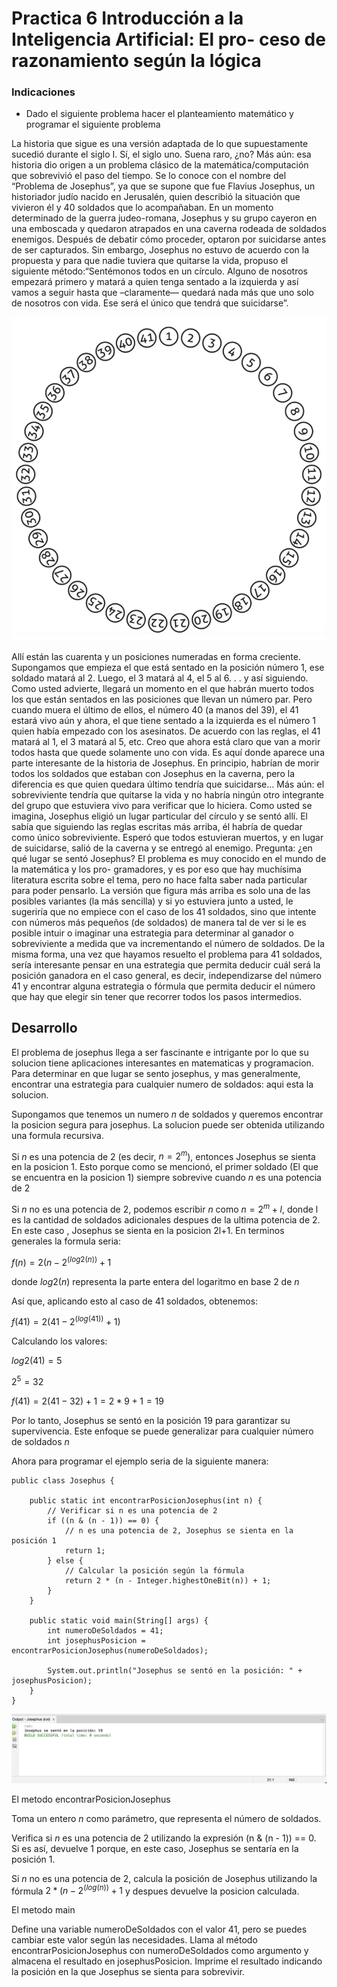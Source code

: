 # Practica 6 Introducción a la Inteligencia Artificial: El pro- ceso de razonamiento según la lógica

### Indicaciones

* Dado el siguiente problema hacer el planteamiento matemático y programar el siguiente problema

La historia que sigue es una versión adaptada de lo que supuestamente sucedió durante el siglo I. Sí, el siglo uno. Suena raro, ¿no? Más aún: esa historia dio origen a un problema clásico de la matemática/computación que sobrevivió el paso del tiempo. Se lo conoce con el nombre del “Problema de Josephus”, ya que se supone que fue Flavius Josephus, un historiador judío nacido en Jerusalén, quien describió la situación que vivieron él y 40 soldados que lo acompañaban. En un momento determinado de la guerra judeo-romana, Josephus y su grupo cayeron en una emboscada y quedaron atrapados en una caverna rodeada de soldados enemigos. Después de debatir cómo proceder, optaron por suicidarse antes de ser capturados. Sin embargo, Josephus no estuvo de acuerdo con la propuesta y para que nadie tuviera que quitarse la vida, propuso el siguiente método:“Sentémonos todos en un círculo. Alguno de nosotros empezará primero y matará a quien tenga sentado a la izquierda y así vamos a seguir hasta que –claramente— quedará nada más que uno solo de nosotros con vida. Ese será el único que tendrá que suicidarse”.

![posiciones](posiciones.png)

Allí están las cuarenta y un posiciones numeradas en forma creciente. Supongamos que empieza el que está sentado en la posición número 1, ese soldado matará al 2. Luego, el 3 matará al 4, el 5 al 6. . . y así siguiendo. Como usted advierte, llegará un momento en el que habrán muerto todos los que están sentados en las posiciones que llevan un número par. Pero cuando muera el último de ellos, el número 40 (a manos del 39), el 41 estará vivo aún y ahora, el que tiene sentado a la izquierda es el número 1 quien había empezado con los asesinatos. De acuerdo con las reglas, el 41 matará al 1, el 3 matará al 5, etc. Creo que ahora está claro que van a morir todos hasta que quede solamente uno con vida.
Es aquí donde aparece una parte interesante de la historia de Josephus. En principio, habrían de morir todos los soldados que estaban con Josephus en la caverna, pero la diferencia es que quien quedara último tendría que suicidarse... Más aún: el sobreviviente tendría que quitarse la vida y no habría ningún otro integrante del grupo que estuviera vivo para verificar que lo hiciera.
Como usted se imagina, Josephus eligió un lugar particular del círculo y se sentó allí. El sabía que siguiendo las reglas escritas más arriba, él habría de quedar como único sobreviviente. Esperó que todos estuvieran muertos, y en lugar de suicidarse, salió de la caverna y se entregó al enemigo.
Pregunta: ¿en qué lugar se sentó Josephus?
El problema es muy conocido en el mundo de la matemática y los pro- gramadores, y es por eso que hay muchísima literatura escrita sobre el tema, pero no hace falta saber nada particular para poder pensarlo. La versión que figura más arriba es solo una de las posibles variantes (la más sencilla) y si yo estuviera junto a usted, le sugeriría que no empiece con el caso de los 41 soldados, sino que intente con números más pequeños (de soldados) de manera tal de ver si le es posible intuir o imaginar una estrategia para determinar al ganador o sobreviviente a medida que va incrementando el número de soldados.
De la misma forma, una vez que hayamos resuelto el problema para 41 soldados, sería interesante pensar en una estrategia que permita deducir cuál será la posición ganadora en el caso general, es decir, independizarse del número 41 y encontrar alguna estrategia o fórmula que permita deducir el número que hay que elegir sin tener que recorrer todos los pasos intermedios.


## Desarrollo

El problema de josephus llega a ser fascinante e intrigante por lo que su solucion tiene aplicaciones interesantes en matematicas y programacion. Para determinar en que lugar se sento josephus, y mas generalmente, encontrar una estrategia para cualquier numero de soldados: aqui esta la solucion.

Supongamos que tenemos un numero $n$ de soldados y queremos encontrar la posicion segura para josephus. La solucion puede ser obtenida utilizando una formula recursiva.

Si $n$ es una potencia de 2 (es decir, $n=2^m$), entonces Josephus se sienta en la posicion 1. Esto porque como se mencionó, el primer soldado (El que se encuentra en la posicion 1) siempre sobrevive cuando $n$ es una potencia de 2

Si $n$ no es una potencia de 2, podemos escribir $n$ como $n=2^m+l$, donde l es la cantidad de soldados adicionales despues de la ultima potencia de 2. En este caso , Josephus se sienta en la posicion 2l+1. En terminos generales la formula seria:

 $f(n)=2 (n-2^(log2(n))+1$

donde $log2(n)$ representa la parte entera del logaritmo en base 2 de $n$

Así que, aplicando esto al caso de 41 soldados, obtenemos:

$f(41) = 2 (41-2^(log(41))+1)$

Calculando los valores: 

$log2(41) = 5$

$2^5 =32$

$f(41)=2(41-32)+1=2*9+1=19$

Por lo tanto, Josephus se sentó en la posición 19 para garantizar su supervivencia. Este enfoque se puede generalizar para cualquier número de soldados $n$

Ahora para programar el ejemplo seria de la siguiente manera:

```
public class Josephus {
    
    public static int encontrarPosicionJosephus(int n) {
        // Verificar si n es una potencia de 2
        if ((n & (n - 1)) == 0) {
            // n es una potencia de 2, Josephus se sienta en la posición 1
            return 1;
        } else {
            // Calcular la posición según la fórmula
            return 2 * (n - Integer.highestOneBit(n)) + 1;
        }
    }

    public static void main(String[] args) {
        int numeroDeSoldados = 41;
        int josephusPosicion = encontrarPosicionJosephus(numeroDeSoldados);
        
        System.out.println("Josephus se sentó en la posición: " + josephusPosicion);
    }
}

```
![Resultado del codigo](resultcodigo.png)

El metodo encontrarPosicionJosephus

Toma un entero $n$ como parámetro, que representa el número de soldados.

Verifica si $n$ es una potencia de 2 utilizando la expresión (n & (n - 1)) == 0. Si es así, devuelve 1 porque, en este caso, Josephus se sentaría en la posición 1. 

Si $n$ no es una potencia de 2, calcula la posición de Josephus utilizando la fórmula $2*(n-2^(log(n))+1$ y despues devuelve la posicion calculada.

El metodo main 

Define una variable numeroDeSoldados con el valor 41, pero se puedes cambiar este valor según las necesidades.
Llama al método encontrarPosicionJosephus con numeroDeSoldados como argumento y almacena el resultado en josephusPosicion.
Imprime el resultado indicando la posición en la que Josephus se sienta para sobrevivir.